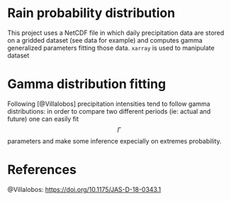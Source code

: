 # Rain probability distribution
This project uses a NetCDF file in which daily precipitation data are stored on a gridded dataset (see data for example) and computes gamma generalized parameters fitting those data. `xarray` is used to manipulate dataset

# Gamma distribution fitting
Following [@Villalobos] precipitation intensities tend to follow gamma distributions: in order to compare two different periods (ie: actual and future) one can easily fit $$\Gamma$$ parameters and make some inference expecially on extremes probability.

# References
@Villalobos: https://doi.org/10.1175/JAS-D-18-0343.1
